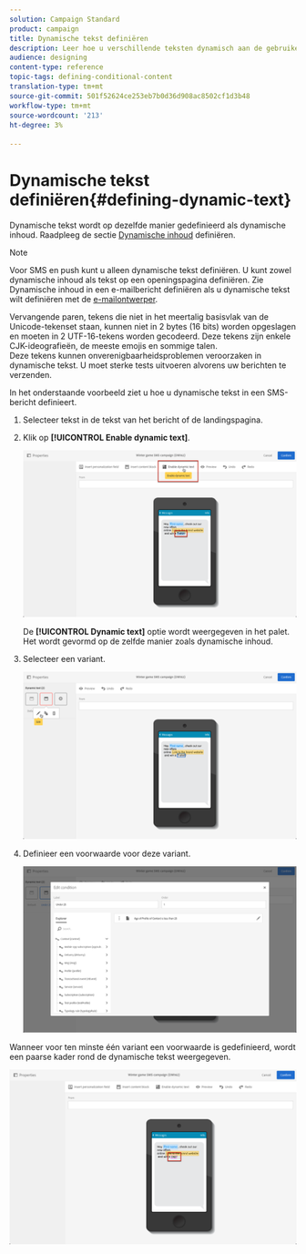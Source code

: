 ```yaml
---
solution: Campaign Standard
product: campaign
title: Dynamische tekst definiëren
description: Leer hoe u verschillende teksten dynamisch aan de gebruiker kunt weergeven volgens de voorwaarden die in Adobe Campaign zijn gedefinieerd.
audience: designing
content-type: reference
topic-tags: defining-conditional-content
translation-type: tm+mt
source-git-commit: 501f52624ce253eb7b0d36d908ac8502cf1d3b48
workflow-type: tm+mt
source-wordcount: '213'
ht-degree: 3%

---
```



# Dynamische tekst definiëren{#defining-dynamic-text}

Dynamische tekst wordt op dezelfde manier gedefinieerd als dynamische inhoud. Raadpleeg de sectie [Dynamische inhoud](../../designing/using/personalization.md#defining-dynamic-content-in-an-email) definiëren.

>[!NOTE]
>
>Voor SMS en push kunt u alleen dynamische tekst definiëren. U kunt zowel dynamische inhoud als tekst op een openingspagina definiëren. Zie Dynamische inhoud in een e-mailbericht [](../../designing/using/designing-content-in-adobe-campaign.md)definiëren als u dynamische tekst wilt definiëren met de [e-mailontwerper](../../designing/using/personalization.md#defining-dynamic-content-in-an-email).

Vervangende paren, tekens die niet in het meertalig basisvlak van de Unicode-tekenset staan, kunnen niet in 2 bytes (16 bits) worden opgeslagen en moeten in 2 UTF-16-tekens worden gecodeerd. Deze tekens zijn enkele CJK-ideografieën, de meeste emojis en sommige talen.
<br>Deze tekens kunnen onverenigbaarheidsproblemen veroorzaken in dynamische tekst. U moet sterke tests uitvoeren alvorens uw berichten te verzenden.


In het onderstaande voorbeeld ziet u hoe u dynamische tekst in een SMS-bericht definieert.

1. Selecteer tekst in de tekst van het bericht of de landingspagina.
1. Klik op **[!UICONTROL Enable dynamic text]**.

   ![](assets/dynamic_text_sms_1.png)

   De **[!UICONTROL Dynamic text]** optie wordt weergegeven in het palet. Het wordt gevormd op de zelfde manier zoals dynamische inhoud.

1. Selecteer een variant.

   ![](assets/dynamic_text_sms_2.png)

1. Definieer een voorwaarde voor deze variant.

   ![](assets/dynamic_text_sms_4.png)

Wanneer voor ten minste één variant een voorwaarde is gedefinieerd, wordt een paarse kader rond de dynamische tekst weergegeven.

![](assets/dynamic_text_sms_3.png)
